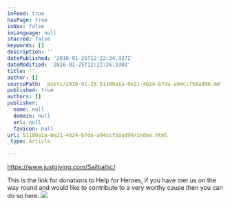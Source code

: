 ```yaml
---
inFeed: true
hasPage: true
inNav: false
inLanguage: null
starred: false
keywords: []
description: ''
datePublished: '2016-01-25T12:22:34.337Z'
dateModified: '2016-01-25T12:22:26.330Z'
title: ''
author: []
sourcePath: _posts/2016-01-25-51100a1a-0e21-4b24-b7da-a94ccf58ad99.md
published: true
authors: []
publisher:
  name: null
  domain: null
  url: null
  favicon: null
url: 51100a1a-0e21-4b24-b7da-a94ccf58ad99/index.html
_type: Article

---
```

https://www.justgiving.com/Sailbaltic/

This is the link for donations to Help for Heroes, if you have met us on the way round and would like to contribute to a very worthy cause then you can do so here.
![](https://the-grid-user-content.s3-us-west-2.amazonaws.com/c02845bc-5599-49f7-b2a4-eec5f8f27a0c.jpg)